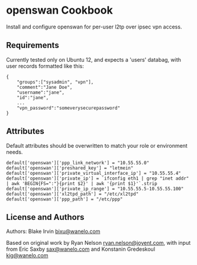 openswan Cookbook
=================
Install and configure openswan for per-user l2tp over ipsec vpn access.

Requirements
------------
Currently tested only on Ubuntu 12, and expects a 'users' databag, with user records formatted like this:

    {
        "groups":["sysadmin", "vpn"],
        "comment":"Jane Doe",
        "username":"jane",
        "id":"jane",
        ...
        "vpn_password":"someverysecurepassword"
    }


Attributes
----------
Default attributes should be overwritten to match your role or environment needs.

    default['openswan']['ppp_link_network'] = "10.55.55.0"
    default['openswan']['preshared_key'] = "letmein"
    default['openswan']['private_virtual_interface_ip'] = "10.55.55.4"
    default['openswan']['private_ip'] = `ifconfig eth1 | grep "inet addr" | awk 'BEGIN{FS=":"}{print $2}' | awk '{print $1}'`.strip
    default['openswan']['private_ip_range'] = "10.55.55.5-10.55.55.100"
    default['openswan']['xl2tpd_path'] = "/etc/xl2tpd"
    default['openswan']['ppp_path'] = "/etc/ppp"


License and Authors
-------------------
Authors: Blake Irvin <bixu@wanelo.com>

Based on original work by Ryan Nelson <ryan.nelson@joyent.com>, with input from Eric Saxby <sax@wanelo.com> and Konstanin Gredeskoul <kig@wanelo.com>
